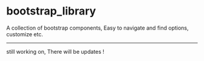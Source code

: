 # bootstrap_library
A collection of bootstrap components, Easy to navigate and find options, customize etc.
<hr>
still working on, There will be updates !
